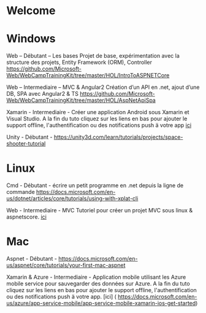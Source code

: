 # Welcome 


# Windows

Web – Débutant – Les bases Projet de base, expérimentation avec la structure des projets, Entity Framework (ORM), Controller 
https://github.com/Microsoft-Web/WebCampTrainingKit/tree/master/HOL/IntroToASPNETCore 

Web – Intermediaire – MVC & Angular2 Création d’un API en .net, ajout d’une DB, SPA avec Angular2 & TS
https://github.com/Microsoft-Web/WebCampTrainingKit/tree/master/HOL/AspNetApiSpa

Xamarin - Intermediaire - Créer une application Android sous Xamarin et Visual Studio. A la fin du tuto cliquez sur les liens en bas pour ajouter le support offline, l'authentification ou des notifications push ä votre app [ici](https://docs.microsoft.com/en-us/azure/app-service-mobile/app-service-mobile-xamarin-android-get-started)

Unity - Débutant - https://unity3d.com/learn/tutorials/projects/space-shooter-tutorial

# Linux

Cmd - Débutant - écrire un petit programme en .net depuis la ligne de commande
https://docs.microsoft.com/en-us/dotnet/articles/core/tutorials/using-with-xplat-cli

Web - Intermediaire - MVC Tutoriel pour créer un projet MVC sous linux & aspnetscore. [ici](Linux.md)

# Mac

Aspnet - Débutant - https://docs.microsoft.com/en-us/aspnet/core/tutorials/your-first-mac-aspnet

Xamarin & Azure - Intermediaire - Application mobile utilisant les Azure mobile service pour sauvegarder des données sur Azure. A la fin du tuto cliquez sur les liens en bas pour ajouter le support offline, l'authentification ou des notifications push ä votre app. [ici] ( https://docs.microsoft.com/en-us/azure/app-service-mobile/app-service-mobile-xamarin-ios-get-started)
